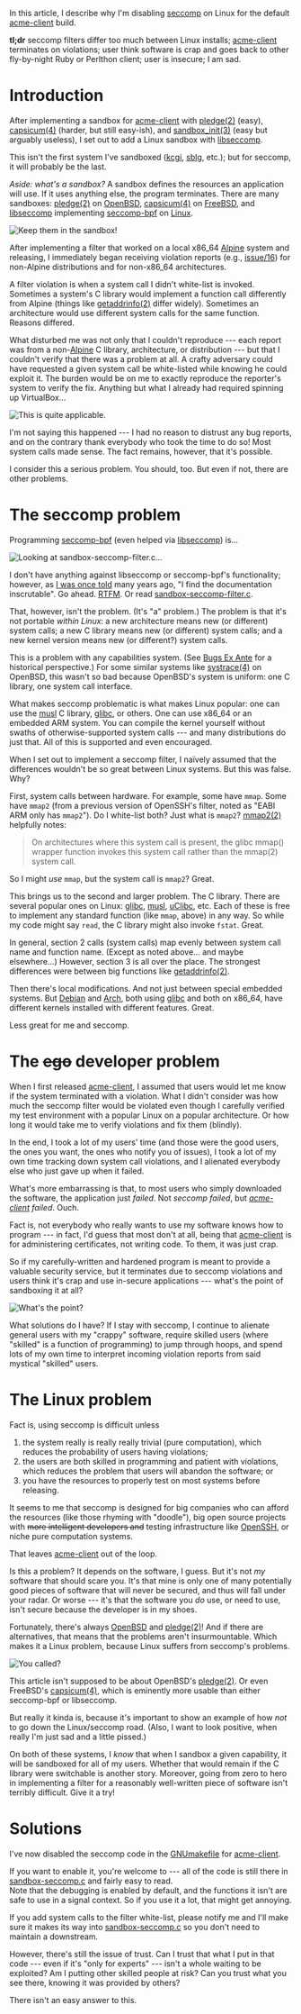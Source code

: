 
In this article, I describe why I'm disabling
[seccomp](https://www.kernel.org/doc/Documentation/prctl/seccomp_filter.txt)
on Linux for the default
[acme-client](https://kristaps.bsd.lv/acme-client) build.

**tl;dr** seccomp filters differ too much between Linux installs;
[acme-client](https://kristaps.bsd.lv/acme-client) terminates on
violations; user think software is crap and goes back to other
fly-by-night Ruby or Perlthon client; user is insecure; I am sad.

# Introduction

After implementing a sandbox for
[acme-client](https://kristaps.bsd.lv/acme-client) with
[pledge(2)](http://man.openbsd.org/pledge.2) (easy),
[capsicum(4)](https://www.freebsd.org/cgi/man.cgi?query=capsicum&sektion=4)
(harder, but still easy-ish), and
[sandbox\_init(3)](https://developer.apple.com/legacy/library/documentation/Darwin/Reference/ManPages/man3/sandbox_init.3.html)
(easy but arguably useless), I set out to add a Linux sandbox with
[libseccomp](https://github.com/seccomp/libseccomp).

This isn't the first system I've sandboxed
([kcgi](https://kristaps.bsd.lv/kcgi),
[sblg](https://kristaps.bsd.lv/sblg), etc.); but for seccomp, it will
probably be the last.

*Aside: what's a sandbox?*  A sandbox defines the resources an
application will use.  If it uses anything else, the program
terminates.  There are many sandboxes:
[pledge(2)](http://man.openbsd.org/pledge.2) on
[OpenBSD](http://www.openbsd.org),
[capsicum(4)](https://www.freebsd.org/cgi/man.cgi?query=capsicum&sektion=4)
on [FreeBSD](https://www.freebsd.org), and
[libseccomp](https://github.com/seccomp/libseccomp) implementing
[seccomp-bpf](https://www.kernel.org/doc/Documentation/prctl/seccomp_filter.txt)
on [Linux](https://www.kernel.org).

![Keep them in the sandbox!](http://1.bp.blogspot.com/-F2qtZSFIrAQ/UYk8KnQqZ7I/AAAAAAAAATg/RKs0uOCPdXU/s1600/sandbox+fight.jpg)

After implementing a filter that worked on a local x86\_64
[Alpine](https://alpinelinux.org) system and releasing, I immediately
began receiving violation reports (e.g.,
[issue/16](https://github.com/kristapsdz/acme-client-portable/issues/16))
for non-Alpine distributions and for non-x86\_64 architectures.

A filter violation is when a system call I didn't white-list is invoked.
Sometimes a system's C library would implement a function call
differently from Alpine (things like
[getaddrinfo(2)](http://man.openbsd.org/getaddrinfo.3) differ widely).
Sometimes an architecture would use different system calls for the same
function.  Reasons differed.

What disturbed me was not only that I couldn't reproduce --- each report
was from a non-[Alpine](https://alpinelinux.org) C library,
architecture, or distribution --- but that I couldn't verify that there
was a problem at all.  A crafty adversary could have requested a given
system call be white-listed while knowing he could exploit it.  The
burden would be on me to exactly reproduce the reporter's system to
verify the fix.  Anything but what I already had required spinning up
VirtualBox...

![This is quite applicable.](http://gifrific.com/wp-content/uploads/2012/08/Aint-Nobody-Got-Time-for-That.gif)

I'm not saying this happened --- I had no reason to distrust any bug
reports, and on the contrary thank everybody who took the time to do so!
Most system calls made sense.  The fact remains, however, that it's possible.

I consider this a serious problem.  You should, too.  But even if not,
there are other problems.

# The seccomp problem

Programming
[seccomp-bpf](https://www.kernel.org/doc/Documentation/prctl/seccomp_filter.txt)
(even helped via [libseccomp](https://github.com/seccomp/libseccomp))
is...

![Looking at sandbox-seccomp-filter.c...](http://i0.kym-cdn.com/entries/icons/original/000/016/986/xl1XYq8.jpg)

I don't have anything against libseccomp or seccomp-bpf's functionality;
however, as [I was once
told](https://mail-index.netbsd.org/tech-kern/2007/12/29/0007.html) many
years ago, "I find the documentation inscrutable".  Go ahead.
[RTFM](http://man7.org/linux/man-pages/man2/seccomp.2.html).
Or read
[sandbox-seccomp-filter.c](https://github.com/openssh/openssh-portable/blob/master/sandbox-seccomp-filter.c).

That, however, isn't the problem.  (It's "a" problem.) The problem is
that it's not portable *within Linux*: a new architecture means new (or
different) system calls; a new C library means new (or different) system
calls; and a new kernel version means new (or different?) system calls.

This is a problem with any capabilities system.  (See [Bugs Ex
Ante](https://www.youtube.com/watch?v=lqIXr_Or2s4) for a historical
perspective.) For some similar systems like
[systrace(4)](http://www.citi.umich.edu/u/provos/systrace/) on OpenBSD,
this wasn't so bad because OpenBSD's system is uniform: one C library,
one system call interface.

What makes seccomp problematic is what makes Linux popular: one can use the
[musl](https://www.musl-libc.org/) C library,
[glibc](https://www.gnu.org/software/libc/), or others.  One can use
x86\_64 or an embedded ARM system.  You can compile the kernel yourself
without swaths of otherwise-supported system calls --- and many
distributions do just that.  All of this is supported and even encouraged.

When I set out to implement a seccomp filter, I naïvely assumed that the
differences wouldn't be so great between Linux systems.  But this was
false.  Why?

First, system calls between hardware.  For example, some have `mmap`.
Some have `mmap2` (from a previous version of OpenSSH's filter, noted as
"EABI ARM only has `mmap2`").  Do I white-list both?  Just what is
`mmap2`?  [mmap2(2)](http://man7.org/linux/man-pages/man2/mmap2.2.html)
helpfully notes:

> On architectures where this system call is present, the glibc mmap()
> wrapper function invokes this system call rather than the mmap(2)
> system call.  

So I might *use* `mmap`, but the system call is `mmap2`?  Great.

This brings us to the second and larger problem.  The C library.  There
are several popular ones on Linux:
[glibc](https://www.gnu.org/software/libc),
[musl](https://www.musl-libc.org), [uClibc](https://uclibc.org/), etc.
Each of these is free to implement any standard function (like `mmap`,
above) in any way.  So while my code might say `read`, the C library
might also invoke `fstat`.  Great.

In general, section 2 calls (system calls) map evenly between system
call name and function name.  (Except as noted above... and maybe
elsewhere...)  However, section 3 is all over the place.  The strongest
differences were between big functions like
[getaddrinfo(2)](http://man.openbsd.org/getaddrinfo.3).

Then there's local modifications.  And not just between special embedded
systems.  But [Debian](https://www.debian.org/) and
[Arch](https://www.archlinux.org/), both using
[glibc](https://www.gnu.org/software/libc) and both on x86\_64, have
different kernels installed with different features.  Great.

Less great for me and seccomp.

# The ~~ego~~ developer problem

When I first released
[acme-client](https://kristaps.bsd.lv/acme-client), I assumed that users
would let me know if the system terminated with a violation.  What I
didn't consider was how much the seccomp filter would be violated even
though I carefully verified my test environment with a popular Linux on
a popular architecture.  Or how long it would take me to verify
violations and fix them (blindly).

In the end, I took a lot of my users' time (and those were the good
users, the ones you want, the ones who notify you of issues), I took a
lot of my own time tracking down system call violations, and I alienated
everybody else who just gave up when it failed.

What's more embarrassing is that, to most users who simply downloaded
the software, the application just *failed*.  Not *seccomp failed*, but
*[acme-client](https://kristaps.bsd.lv/acme-client) failed*.  Ouch.

Fact is, not everybody who really wants to use my software knows how to
program --- in fact, I'd guess that most don't at all, being that
[acme-client](https://kristaps.bsd.lv/acme-client) is for administering
certificates, not writing code.  To them, it was just crap.

So if my carefully-written and hardened program is meant to provide a
valuable security service, but it terminates due to seccomp violations
and users think it's crap and use in-secure applications --- what's the
point of sandboxing it at all?

![What's the point?](http://www.theimaginativeconservative.org/wp-content/uploads/2014/05/peter-sellers-as-dr-strangelove-1.jpg)

What solutions do I have?  If I stay with seccomp, I continue to
alienate general users with my "crappy" software, require skilled users
(where "skilled" is a function of programming) to jump through hoops,
and spend lots of my own time to interpret incoming violation reports
from said mystical "skilled" users.

# The Linux problem

Fact is, using seccomp is difficult unless

1. the system really is really really trivial (pure computation), which
   reduces the probability of users having violations;
2. the users are both skilled in programming and patient with
   violations, which reduces the problem that users will abandon the
   software; or
3. you have the resources to properly test on most systems before
   releasing.

It seems to me that seccomp is designed for big companies who can afford
the resources (like those rhyming with "doodle"), big open source
projects with ~~more intelligent developers and~~ testing
infrastructure like [OpenSSH](https://www.openssh.com/), or niche pure
computation systems.

That leaves [acme-client](https://kristaps.bsd.lv/acme-client) out of
the loop.

Is this a problem?  It depends on the software, I guess.  But it's not
*my* software that should scare you.  It's that mine is only one of many
potentially good pieces of software that will never be secured, and thus
will fall under your radar.  Or worse --- it's that the software you
*do* use, or need to use, isn't secure because the developer is in my
shoes.

Fortunately, there's always [OpenBSD](http://www.openbsd.org) and
[pledge(2)](http://man.openbsd.org/pledge.2)!  And if there are
alternatives, that means that the problems aren't insurmountable.  Which
makes it a Linux problem, because Linux suffers from seccomp's problems.

![You called?](https://www.linux.org.ru/gallery/4888769.jpg)

This article isn't supposed to be about OpenBSD's
[pledge(2)](http://man.openbsd.org/pledge.2).  Or even FreeBSD's
[capsicum(4)](https://www.freebsd.org/cgi/man.cgi?query=capsicum&sektion=4),
which is eminently more usable than either seccomp-bpf or libseccomp.

But really it kinda is, because it's important to show an example of how
*not* to go down the Linux/seccomp road.  (Also, I want to look
positive, when really I'm just sad and a little pissed.)

On both of these systems, I *know* that when I sandbox a given
capability, it will be sandboxed for all of my users.  Whether that
would remain if the C library were switchable is another story.
Moreover, going from zero to hero in implementing a filter for a
reasonably well-written piece of software isn't terribly difficult.
Give it a try!

# Solutions

I've now disabled the seccomp code in the [GNUmakefile](GNUmakefile) for
[acme-client](https://kristaps.bsd.lv/acme-client).

If you want to enable it, you're welcome to --- all of the code is still
there in [sandbox-seccomp.c](sandbox-seccomp.c) and fairly easy to read.  
Note that the debugging is enabled by default, and the functions it
isn't are safe to use in a signal context.  So if you use it a lot, that
might get annoying.

If you add system calls to the filter white-list, please notify me and
I'll make sure it makes its way into
[sandbox-seccomp.c](sandbox-seccomp.c) so you don't need to maintain a
downstream.

However, there's still the issue of trust.  Can I trust that what I put
in that code --- even if it's "only for experts" --- isn't a whole
waiting to be exploited?  Am I putting other skilled people at risk?
Can you trust what you see there, knowing it was provided by others?

There isn't an easy answer to this.

